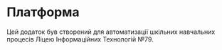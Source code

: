 # Платформа
Цей додаток був створений для автоматизації шкільних навчальних процесів Ліцею Інформаційних Технологій №79.
